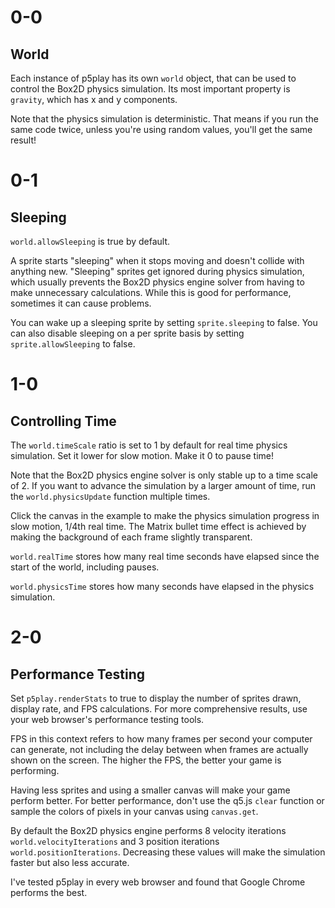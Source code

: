 # 0-0

## World

Each instance of p5play has its own `world` object, that can be used to control the Box2D physics simulation. Its most important property is `gravity`, which has x and y components.

Note that the physics simulation is deterministic. That means if you run the same code twice, unless you're using random values, you'll get the same result!

# 0-1

## Sleeping

`world.allowSleeping` is true by default.

A sprite starts "sleeping" when it stops moving and doesn't collide with anything new. "Sleeping" sprites get ignored during physics simulation, which usually prevents the Box2D physics engine solver from having to make unnecessary calculations. While this is good for performance, sometimes it can cause problems.

You can wake up a sleeping sprite by setting `sprite.sleeping` to false. You can also disable sleeping on a per sprite basis by setting `sprite.allowSleeping` to false.

# 1-0

## Controlling Time

The `world.timeScale` ratio is set to 1 by default for real time physics simulation. Set it lower for slow motion. Make it 0 to pause time!

Note that the Box2D physics engine solver is only stable up to a time scale of 2. If you want to advance the simulation by a larger amount of time, run the `world.physicsUpdate` function multiple times.

Click the canvas in the example to make the physics simulation progress in slow motion, 1/4th real time. The Matrix bullet time effect is achieved by making the background of each frame slightly transparent.

`world.realTime` stores how many real time seconds have elapsed since the start of the world, including pauses.

`world.physicsTime` stores how many seconds have elapsed in the physics simulation.

# 2-0

## Performance Testing

Set `p5play.renderStats` to true to display the number of sprites drawn, display rate, and FPS calculations. For more comprehensive results, use your web browser's performance testing tools.

FPS in this context refers to how many frames per second your computer can generate, not including the delay between when frames are actually shown on the screen. The higher the FPS, the better your game is performing.

Having less sprites and using a smaller canvas will make your game perform better. For better performance, don't use the q5.js `clear` function or sample the colors of pixels in your canvas using `canvas.get`.

By default the Box2D physics engine performs 8 velocity iterations `world.velocityIterations` and 3 position iterations `world.positionIterations`. Decreasing these values will make the simulation faster but also less accurate.

I've tested p5play in every web browser and found that Google Chrome performs the best.
